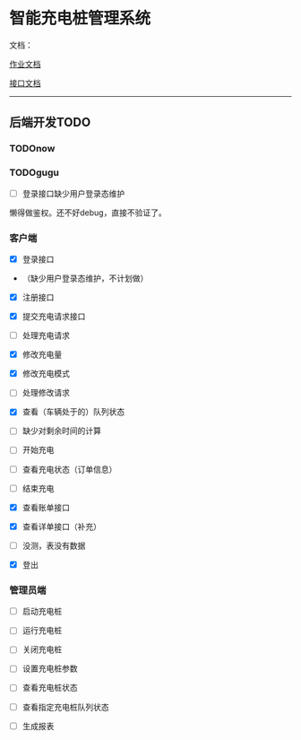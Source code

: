 # 智能充电桩管理系统

文档：

[作业文档](https://xydchcnnf8.feishu.cn/drive/folder/fldcnug1JMxcVQkgOoCPPwrz0Ch)

[接口文档](https://fsbupteducn.feishu.cn/docx/Hg3Tdv3N5oV8gxx5q8Jc6eYWn8e)

---

## 后端开发TODO

### TODOnow

### TODOgugu

- [ ] 登录接口缺少用户登录态维护

懒得做鉴权。还不好debug，直接不验证了。

### 客户端
- [x] 登录接口
- （缺少用户登录态维护，不计划做）
- [x] 注册接口



- [x] 提交充电请求接口
- [ ] 处理充电请求



- [x] 修改充电量
- [x] 修改充电模式
- [ ] 处理修改请求



- [x] 查看（车辆处于的）队列状态
- [ ] 缺少对剩余时间的计算



- [ ] 开始充电
- [ ] 查看充电状态（订单信息）
- [ ] 结束充电



- [x] 查看账单接口
- [x] 查看详单接口（补充）
- [ ] 没测，表没有数据



- [x] 登出

### 管理员端
- [ ] 启动充电桩
- [ ] 运行充电桩
- [ ] 关闭充电桩



- [ ] 设置充电桩参数



- [ ] 查看充电桩状态
- [ ] 查看指定充电桩队列状态
- [ ] 生成报表
